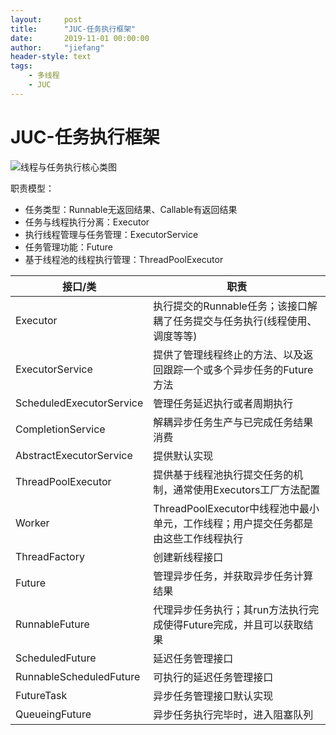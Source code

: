 ```yaml
---
layout:     post
title:      "JUC-任务执行框架"
date:       2019-11-01 00:00:00
author:     "jiefang"
header-style: text
tags:
    - 多线程
    - JUC
---
```

# JUC-任务执行框架
![线程与任务执行核心类图](https://s2.ax1x.com/2019/11/02/KLbYxP.png)

职责模型：
- 任务类型：Runnable无返回结果、Callable有返回结果
- 任务与线程执行分离：Executor
- 执行线程管理与任务管理：ExecutorService
- 任务管理功能：Future
- 基于线程池的线程执行管理：ThreadPoolExecutor


接口/类 |职责
---|---
Executor | 执行提交的Runnable任务；该接口解耦了任务提交与任务执行(线程使用、调度等等)
ExecutorService | 提供了管理线程终止的方法、以及返回跟踪一个或多个异步任务的Future方法
ScheduledExecutorService |管理任务延迟执行或者周期执行
CompletionService |解耦异步任务生产与已完成任务结果消费
AbstractExecutorService |提供默认实现
ThreadPoolExecutor |提供基于线程池执行提交任务的机制，通常使用Executors工厂方法配置
Worker |ThreadPoolExecutor中线程池中最小单元，工作线程；用户提交任务都是由这些工作线程执行
ThreadFactory |创建新线程接口
Future |管理异步任务，并获取异步任务计算结果
RunnableFuture| 代理异步任务执行；其run方法执行完成使得Future完成，并且可以获取结果
ScheduledFuture| 延迟任务管理接口
RunnableScheduledFuture| 可执行的延迟任务管理接口
FutureTask |异步任务管理接口默认实现
QueueingFuture |异步任务执行完毕时，进入阻塞队列

